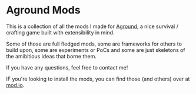 # Aground Mods

This is a collection of all the mods I made for [Aground](https://store.steampowered.com/app/876650/Aground/), a nice survival / crafting game built with extensibility in mind.

Some of those are full fledged mods, some are frameworks for others to build upon, some are experiments or PoCs and some are just skeletons of the amibitious ideas that borne them.

If you have any questions, feel free to contact me!

IF you're looking to install the mods, you can find those (and others) over at [mod.io](https://aground.mod.io/).
